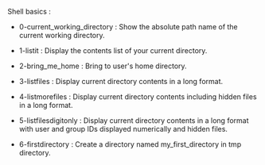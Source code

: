 Shell basics :

- 0-current_working_directory : Show the absolute path name of the current working directory.

- 1-listit : Display the contents list of your current directory.

- 2-bring_me_home : Bring to user's home directory.

- 3-listfiles : Display current directory contents in a long format.

- 4-listmorefiles : Display current directory contents including hidden files in a long format.

- 5-listfilesdigitonly : Display current directory contents in a long format with user and group IDs displayed numerically and hidden files.

- 6-firstdirectory : Create a directory named my_first_directory in tmp directory.
